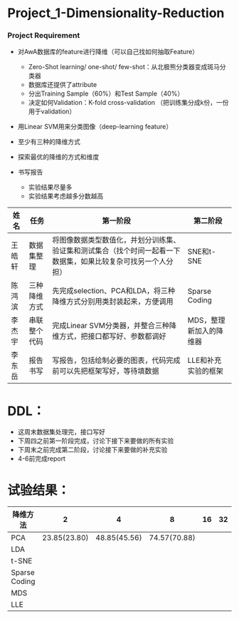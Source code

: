 # Project_1-Dimensionality-Reduction
### Project Requirement

- 对AwA数据库的feature进行降维（可以自己找如何抽取Feature）
  - Zero-Shot learning/ one-shot/ few-shot：从北极熊分类器变成斑马分类器
  - 数据库还提供了attribute
  - 分出Training Sample（60%）和Test Sample（40%）
  - 决定如何Validation：K-fold cross-validation （把训练集分成k份，一份用于validation）

- 用Linear SVM用来分类图像（deep-learning feature）

- 至少有三种的降维方式
- 探索最优的降维的方式和维度
- 书写报告
  - 实验结果尽量多
  - 实验结果考虑越多分数越高
  
  
 姓名| 任务| 第一阶段 | 第二阶段 |
-|-|-|-
王皓轩 | 数据集整理 | 将图像数据类型数值化，并划分训练集、验证集和测试集合（找个时间一起看一下数据集，如果比较复杂可找另一个人分担）| SNE和t-SNE |
陈鸿滨 | 三种降维方式 | 先完成selection、PCA和LDA，将三种降维方式分别用类封装起来，方便调用 | Sparse Coding |
李杰宇 | 串联整个代码 | 完成Linear SVM分类器，并整合三种降维方式，把接口都写好、参数都调好 | MDS，整理新加入的降维器 |
李东岳 | 报告书写 | 写报告，包括绘制必要的图表，代码完成前可以先把框架写好，等待填数据 | LLE和补充实验的框架 |

# DDL：
+ 这周末数据集处理完，接口写好
+ 下周四之前第一阶段完成，讨论下接下来要做的所有实验
+ 下周末之前完成第二阶段，讨论接下来要做的补充实验
+ 4-6前完成report

# 试验结果：
降维方法 | 2 | 4 | 8 | 16 | 32 | 64 | 128 | 256 | 512 | 1024 |
-|-|-|-|-|-|-|-|-|-|-
PCA|23.85(23.80)|48.85(45.56)|74.57(70.88)||||||||
LDA|||||||||||
t-SNE|||||||||||
Sparse Coding|||||||||||
MDS|||||||||||
LLE|||||||||||

